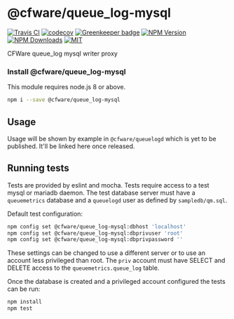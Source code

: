 # @cfware/queue_log-mysql

[![Travis CI][travis-image]][travis-url]
[![codecov][codecov-image]][codecov-url]
[![Greenkeeper badge](https://badges.greenkeeper.io/cfware/queue_log-mysql.svg)](https://greenkeeper.io/)
[![NPM Version][npm-image]][npm-url]
[![NPM Downloads][downloads-image]][downloads-url]
[![MIT][license-image]](LICENSE)

CFWare queue_log mysql writer proxy

### Install @cfware/queue_log-mysql

This module requires node.js 8 or above.

```sh
npm i --save @cfware/queue_log-mysql
```

## Usage

Usage will be shown by example in `@cfware/queuelogd` which is yet to be published.
It'll be linked here once released.

## Running tests

Tests are provided by eslint and mocha.  Tests require access to a test mysql or
mariadb daemon.  The test database server must have a `queuemetrics` database and
a `queuelogd` user as defined by `sampledb/qm.sql`.

Default test configuration:
```sh
npm config set @cfware/queue_log-mysql:dbhost 'localhost'
npm config set @cfware/queue_log-mysql:dbprivuser 'root'
npm config set @cfware/queue_log-mysql:dbprivpassword ''
```

These settings can be changed to use a different server or to use an account less
privileged than root.  The `priv` account must have SELECT and DELETE access to
the `queuemetrics.queue_log` table.

Once the database is created and a privileged account configured the tests can be run:
```sh
npm install
npm test
```

[npm-image]: https://img.shields.io/npm/v/@cfware/queue_log-mysql.svg
[npm-url]: https://npmjs.org/package/@cfware/queue_log-mysql
[travis-image]: https://travis-ci.org/cfware/queue_log-mysql.svg?branch=master
[travis-url]: https://travis-ci.org/cfware/queue_log-mysql
[codecov-image]: https://codecov.io/gh/cfware/queue_log-mysql/branch/master/graph/badge.svg
[codecov-url]: https://codecov.io/gh/cfware/queue_log-mysql
[downloads-image]: https://img.shields.io/npm/dm/@cfware/queue_log-mysql.svg
[downloads-url]: https://npmjs.org/package/@cfware/queue_log-mysql
[license-image]: https://img.shields.io/github/license/cfware/queue_log-mysql.svg
